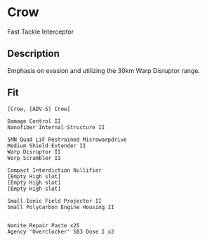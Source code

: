 # Crow

Fast Tackle Interceptor


## Description

Emphasis on evasion and utilizing the 30km Warp Disruptor range.

## Fit

```
[Crow, [ADV-5] Crow]

Damage Control II
Nanofiber Internal Structure II

5MN Quad LiF Restrained Microwarpdrive
Medium Shield Extender II
Warp Disruptor II
Warp Scrambler II

Compact Interdiction Nullifier
[Empty High slot]
[Empty High slot]
[Empty High slot]

Small Ionic Field Projector II
Small Polycarbon Engine Housing II


Nanite Repair Paste x25
Agency 'Overclocker' SB3 Dose I x2
```
